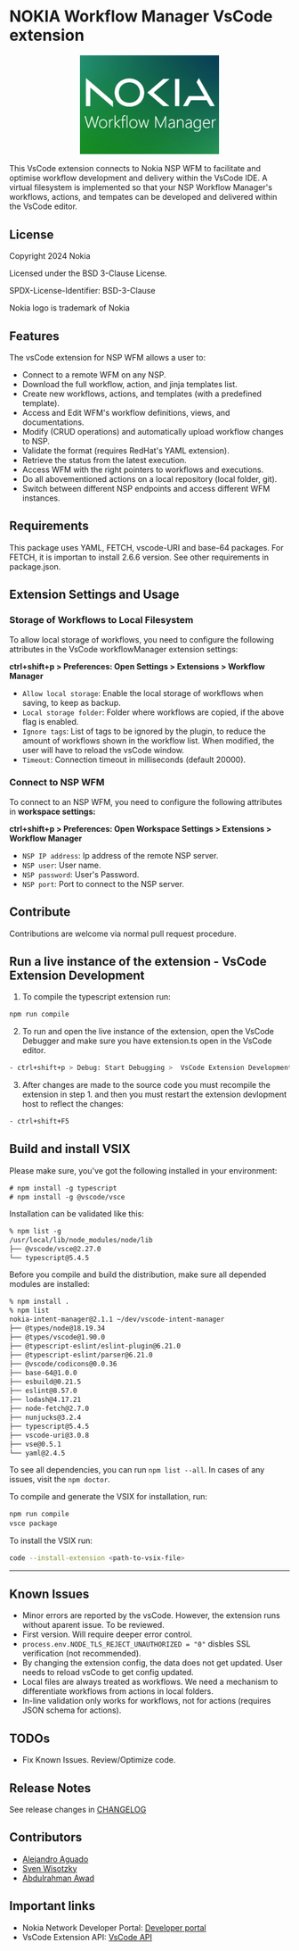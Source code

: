 # NOKIA Workflow Manager VsCode extension

<p align="center">
    <img src="https://raw.githubusercontent.com/AbduAwad/vscode-workflow-manager/main/media/Nokia_WFM.png" width="250">
</p>


This VsCode extension connects to Nokia NSP WFM to facilitate and optimise workflow development and delivery within the VsCode IDE. A virtual filesystem is implemented so that your NSP Workflow Manager's workflows, actions, and tempates can be developed and delivered within the VsCode editor.

## License

Copyright 2024 Nokia

Licensed under the BSD 3-Clause License.

SPDX-License-Identifier: BSD-3-Clause

Nokia logo is trademark of Nokia



## Features
The vsCode extension for NSP WFM allows a user to:

* Connect to a remote WFM on any NSP.
* Download the full workflow, action, and jinja templates list.
* Create new workflows, actions, and templates (with a predefined template).
* Access and Edit WFM's workflow definitions, views, and documentations.
* Modify (CRUD operations) and automatically upload workflow changes to NSP.
* Validate the format (requires RedHat's YAML extension).
* Retrieve the status from the latest execution.
* Access WFM with the right pointers to workflows and executions.
* Do all abovementioned actions on a local repository (local folder, git).
* Switch between different NSP endpoints and access different WFM instances.


## Requirements
This package uses YAML, FETCH, vscode-URI and base-64 packages. For FETCH, it is importan to install 2.6.6 version. See other requirements in package.json.


## Extension Settings and Usage

### Storage of Workflows to Local Filesystem

To allow local storage of workflows, you need to configure the following attributes in the VsCode workflowManager extension settings: 

**ctrl+shift+p > Preferences: Open Settings > Extensions > Workflow Manager**

* `Allow local storage`: Enable the local storage of workflows when saving, to keep as backup.
* `Local storage folder`: Folder where workflows are copied, if the above flag is enabled.
* `Ignore tags`: List of tags to be ignored by the plugin, to reduce the amount of workflows shown in the workflow list. When modified, the user will have to reload the vsCode window.
* `Timeout`: Connection timeout in milliseconds (default 20000).

### Connect to NSP WFM

To connect to an NSP WFM, you need to configure the following attributes in **workspace settings:**

**ctrl+shift+p > Preferences: Open Workspace Settings > Extensions > Workflow Manager**

* `NSP IP address`: Ip address of the remote NSP server.
* `NSP user`: User name.
* `NSP password`: User's Password.
* `NSP port`: Port to connect to the NSP server.


## Contribute

Contributions are welcome via normal pull request procedure.

## Run a live instance of the extension - VsCode Extension Development

1. To compile the typescript extension run:

```bash
npm run compile
```

2. To run and open the live instance of the extension, open the VsCode Debugger and make sure you have extension.ts open in the VsCode editor.

```bash
- ctrl+shift+p > Debug: Start Debugging >  VsCode Extension Development
```

3. After changes are made to the source code you  must recompile the extension in step 1. and then you must restart the extension devlopment host to reflect the changes:

```bash
- ctrl+shift+F5
```


## Build and install VSIX

Please make sure, you've got the following installed in your environment:

```
# npm install -g typescript
# npm install -g @vscode/vsce
```

Installation can be validated like this:

```
% npm list -g             
/usr/local/lib/node_modules/node/lib
├── @vscode/vsce@2.27.0
└── typescript@5.4.5
```

Before you compile and build the distribution, make sure all depended modules
are installed:

```
% npm install .
% npm list
nokia-intent-manager@2.1.1 ~/dev/vscode-intent-manager
├── @types/node@18.19.34
├── @types/vscode@1.90.0
├── @typescript-eslint/eslint-plugin@6.21.0
├── @typescript-eslint/parser@6.21.0
├── @vscode/codicons@0.0.36
├── base-64@1.0.0
├── esbuild@0.21.5
├── eslint@8.57.0
├── lodash@4.17.21
├── node-fetch@2.7.0
├── nunjucks@3.2.4
├── typescript@5.4.5
├── vscode-uri@3.0.8
├── vse@0.5.1
└── yaml@2.4.5
```

To see all dependencies, you can run `npm list --all`.
In cases of any issues, visit the `npm doctor`.

To compile and generate the VSIX for installation, run:
```bash
npm run compile
vsce package
```
To install the VSIX run:

```bash
code --install-extension <path-to-vsix-file>
```

_____


## Known Issues

* Minor errors are reported by the vsCode. However, the extension runs without aparent issue. To be reviewed.
* First version. Will require deeper error control.
* `process.env.NODE_TLS_REJECT_UNAUTHORIZED = "0"` disbles SSL verification (not recommended).
* By changing the extension config, the data does not get updated. User needs to reload vsCode to get config updated.
* Local files are always treated as workflows. We need a mechanism to differentiate workflows from actions in local folders.
* In-line validation only works for workflows, not for actions (requires JSON schema for actions).

## TODOs
* Fix Known Issues. Review/Optimize code.

## Release Notes
See release changes in [CHANGELOG](./CHANGELOG.md)

## Contributors
* [Alejandro Aguado](mailto:alejandro.aguado_martin@nokia.com)
* [Sven Wisotzky](mailto:sven.wisotzky@nokia.com)
* [Abdulrahman Awad](mailto:abdulrahmansawad@gmail.com)


## Important links

* Nokia Network Developer Portal: [Developer portal](https://network.developer.nokia.com/learn/23_4/network-programmability-automation-frameworks/workflow-manager-framework/wfm-workflow-development/)
* VsCode Extension API: [VsCode API](https://code.visualstudio.com/api)